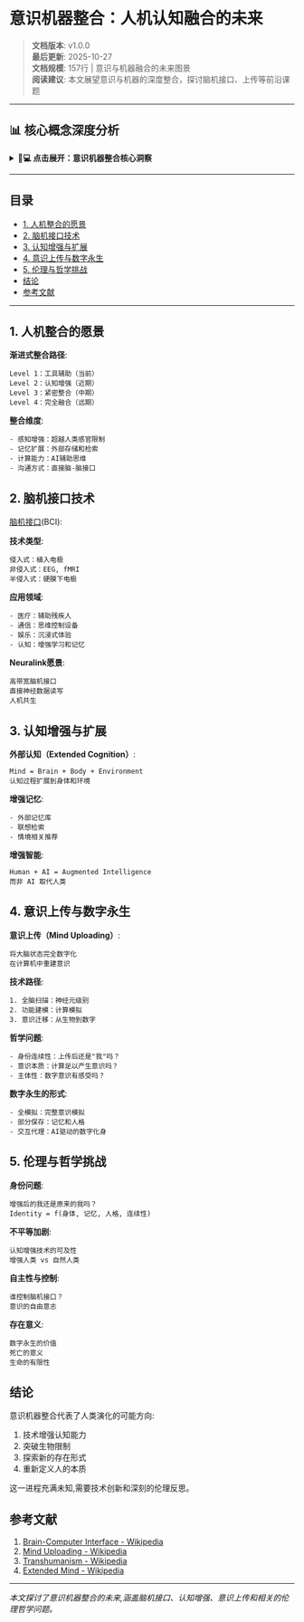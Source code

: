 # 意识机器整合：人机认知融合的未来

> **文档版本**: v1.0.0  
> **最后更新**: 2025-10-27  
> **文档规模**: 157行 | 意识与机器融合的未来图景  
> **阅读建议**: 本文展望意识与机器的深度整合，探讨脑机接口、上传等前沿课题

---

## 📊 核心概念深度分析

<details>
<summary><b>🧠💻 点击展开：意识机器整合核心洞察</b></summary>

**终极洞察**: 人机认知融合：从工具辅助到完全融合的四级路径。Level 1（当前）：外部工具（手机/电脑）。Level 2（近期）：脑机接口BCI（Neuralink）：①侵入式（电极植入）②非侵入式（EEG/fMRI）③应用：运动控制、感官替代、记忆增强。Level 3（中期）：紧密整合：①神经增强：直接记忆存取、认知加速②情感共鸣：情绪同步、共情增强③知识共享：意识网络、集体智能。Level 4（远期）：完全融合：①意识上传（Mind Uploading）：神经扫描→数字化→模拟②数字永生：意识在虚拟环境中持续③后人类（Posthuman）：超越生物限制。哲学挑战：①身份延续：上传后还是"我"吗？②意识基质：硅基能产生意识？③伦理权利：数字意识的地位？④平等问题：增强鸿沟、技术特权。关键：技术可行性≠伦理合理性。未来：增强人类vs自然人类的共存？

</details>

---

## 目录

- [1. 人机整合的愿景](#1-人机整合的愿景)
- [2. 脑机接口技术](#2-脑机接口技术)
- [3. 认知增强与扩展](#3-认知增强与扩展)
- [4. 意识上传与数字永生](#4-意识上传与数字永生)
- [5. 伦理与哲学挑战](#5-伦理与哲学挑战)
- [结论](#结论)
- [参考文献](#参考文献)

---

## 1. 人机整合的愿景

**渐进式整合路径**:
```
Level 1：工具辅助（当前）
Level 2：认知增强（近期）
Level 3：紧密整合（中期）
Level 4：完全融合（远期）
```

**整合维度**:
```
- 感知增强：超越人类感官限制
- 记忆扩展：外部存储和检索
- 计算能力：AI辅助思维
- 沟通方式：直接脑-脑接口
```

## 2. 脑机接口技术

[脑机接口](https://en.wikipedia.org/wiki/Brain%E2%80%93computer_interface)(BCI):

**技术类型**:
```
侵入式：植入电极
非侵入式：EEG, fMRI
半侵入式：硬膜下电极
```

**应用领域**:
```
- 医疗：辅助残疾人
- 通信：思维控制设备
- 娱乐：沉浸式体验
- 认知：增强学习和记忆
```

**Neuralink愿景**:
```
高带宽脑机接口
直接神经数据读写
人机共生
```

## 3. 认知增强与扩展

**外部认知（Extended Cognition）**:
```
Mind = Brain + Body + Environment
认知过程扩展到身体和环境
```

**增强记忆**:
```
- 外部记忆库
- 联想检索
- 情境相关推荐
```

**增强智能**:
```
Human + AI = Augmented Intelligence
而非 AI 取代人类
```

## 4. 意识上传与数字永生

**意识上传（Mind Uploading）**:
```
将大脑状态完全数字化
在计算机中重建意识
```

**技术路径**:
```
1. 全脑扫描：神经元级别
2. 功能建模：计算模拟
3. 意识迁移：从生物到数字
```

**哲学问题**:
```
- 身份连续性：上传后还是"我"吗？
- 意识本质：计算足以产生意识吗？
- 主体性：数字意识有感受吗？
```

**数字永生的形式**:
```
- 全模拟：完整意识模拟
- 部分保存：记忆和人格
- 交互代理：AI驱动的数字化身
```

## 5. 伦理与哲学挑战

**身份问题**:
```
增强后的我还是原来的我吗？
Identity = f(身体, 记忆, 人格, 连续性)
```

**不平等加剧**:
```
认知增强技术的可及性
增强人类 vs 自然人类
```

**自主性与控制**:
```
谁控制脑机接口？
意识的自由意志
```

**存在意义**:
```
数字永生的价值
死亡的意义
生命的有限性
```

## 结论

意识机器整合代表了人类演化的可能方向:
1. 技术增强认知能力
2. 突破生物限制
3. 探索新的存在形式
4. 重新定义人的本质

这一进程充满未知,需要技术创新和深刻的伦理反思。

## 参考文献

1. [Brain-Computer Interface - Wikipedia](https://en.wikipedia.org/wiki/Brain%E2%80%93computer_interface)
2. [Mind Uploading - Wikipedia](https://en.wikipedia.org/wiki/Mind_uploading)
3. [Transhumanism - Wikipedia](https://en.wikipedia.org/wiki/Transhumanism)
4. [Extended Mind - Wikipedia](https://en.wikipedia.org/wiki/Extended_mind_thesis)

---

*本文探讨了意识机器整合的未来,涵盖脑机接口、认知增强、意识上传和相关的伦理哲学问题。*

